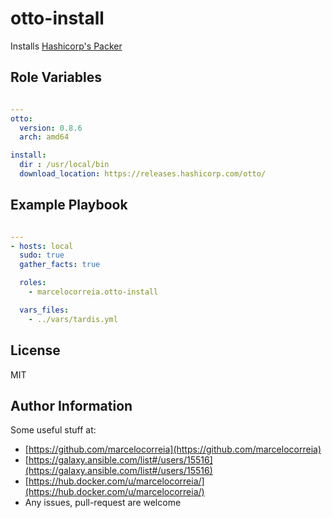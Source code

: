 # otto-install

Installs [Hashicorp's Packer](https://ottoproject.io)



## Role Variables
```yml

---
otto:
  version: 0.8.6
  arch: amd64

install:
  dir : /usr/local/bin
  download_location: https://releases.hashicorp.com/otto/

```


Example Playbook
----------------
```yml

---
- hosts: local
  sudo: true
  gather_facts: true

  roles:
    - marcelocorreia.otto-install

  vars_files:
    - ../vars/tardis.yml

```

License
-------

MIT

Author Information
------------------
Some useful stuff at:
  - [https://github.com/marcelocorreia](https://github.com/marcelocorreia)
  - [https://galaxy.ansible.com/list#/users/15516](https://galaxy.ansible.com/list#/users/15516)
  - [https://hub.docker.com/u/marcelocorreia/](https://hub.docker.com/u/marcelocorreia/)
  - Any issues, pull-request are welcome
